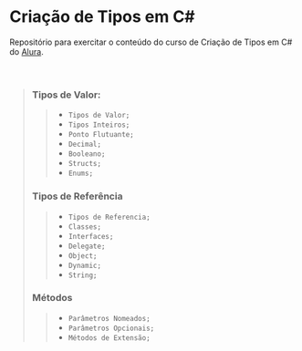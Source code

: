 # Criação de Tipos em C#

Repositório para exercitar o conteúdo do curso de Criação de Tipos em C# do [Alura](https://alura.com.br).
<br/><br/><br/>

>### **Tipos de Valor**:
>> - `Tipos de Valor;`
>> - `Tipos Inteiros;`
>> - `Ponto Flutuante;`
>> - `Decimal;`
>> - `Booleano;`
>> - `Structs;`
>> - `Enums;`
>### **Tipos de Referência**
>> - `Tipos de Referencia;`
>> - `Classes;`
>> - `Interfaces;`
>> - `Delegate;`
>> - `Object;`
>> - `Dynamic;`
>> - `String;`
>### **Métodos**
>> - `Parâmetros Nomeados;`
>> - `Parâmetros Opcionais;`
>> - `Métodos de Extensão;`



